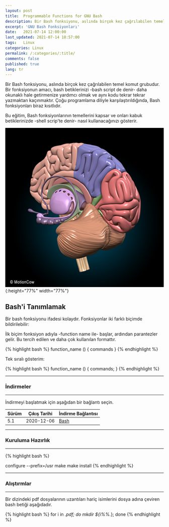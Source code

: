 ```yaml
---
layout: post
title:  Programmable Functions for GNU Bash
description: Bir Bash fonksiyonu, aslında birçok kez çağrılabilen temel komut grubudur.
excerpt: 'GNU Bash Fonksiyonları'
date:   2021-07-14 12:00:00
last_updated: 2021-07-14 18:57:00
tags:   Linux
categories: Linux
permalink: /:categories/:title/
comments: false
published: true
lang: tr
---
```


Bir Bash fonksiyonu, aslında birçok kez çağrılabilen temel komut grubudur. Bir fonksiyonun amacı, bash betiklerinizi -bash script de denir- daha okunaklı hale getirmenize yardımcı olmak ve aynı kodu tekrar tekrar yazmaktan kaçınmaktır. Çoğu programlama diliyle karşılaştırıldığında, Bash fonksiyonları biraz kısıtlıdır.

Bu eğitim, Bash fonksiyonlarının temellerini kapsar ve onları kabuk betiklerinizde -shell scrip'te denir- nasıl kullanacağınızı gösterir.

![Bash Functions](/images/bash/Brain.jpg "Brain"){:height="77%" width="77%"}

## Bash'i Tanımlamak 

Bir bash fonksiyonu ifadesi kolaydır. Fonksiyonlar iki farklı biçimde bildirilebilir:

İlk biçim fonksiyon adıyla -function name ile- başlar, ardından parantezler gelir. Bu tercih edilen ve daha çok kullanılan formattır. 

{% highlight bash %}
function_name () {
  commands
}
{% endhighlight %}


Tek sıralı gösterim:


{% highlight bash %}
function_name () { commands; }
{% endhighlight %}


***
### **İndirmeler**

***

İndirmeyi başlatmak için aşağıdan bir bağlantı seçin. 

| Sürüm        | Çıkış Tarihi | İndirme Bağlantısı                                                               |
|--------------|--------------|----------------------------------------------------------------------------------|
| 5.1 | 2020-12-06   | [Bash](http://git.savannah.gnu.org/cgit/bash.git/snapshot/bash-5.1.tar.gz)   |

***

### **Kuruluma Hazırlık**

***

{% highlight bash %}

configure --prefix=/usr
make
make install
{% endhighlight %}

 
***

### **Alıştırmlar**

***
Bir dizindeki pdf dosyalarının uzantıları hariç isimlerini dosya adına çeviren bash betiği aşağıdadır.

{% highlight bash %}
for i in *.pdf; do
mkdir ${i%%.*}; done
{% endhighlight %}
